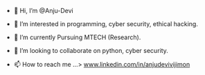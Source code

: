 - 👋 Hi, I’m @Anju-Devi
- 👀 I’m interested in programming, cyber security, ethical hacking.
- 🌱 I’m currently Pursuing MTECH (Research).
- 💞️ I’m looking to collaborate on python, cyber security.

- 📫 How to reach me ...> www.linkedin.com/in/anjudevivijimon


<!---
Anju-Devi/Anju-Devi is a ✨ special ✨ repository because its `README.md` (this file) appears on your GitHub profile.
You can click the Preview link to take a look at your changes.
--->
